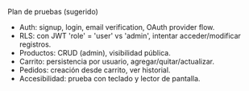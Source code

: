 Plan de pruebas (sugerido)
- Auth: signup, login, email verification, OAuth provider flow.
- RLS: con JWT 'role' = 'user' vs 'admin', intentar acceder/modificar registros.
- Productos: CRUD (admin), visibilidad pública.
- Carrito: persistencia por usuario, agregar/quitar/actualizar.
- Pedidos: creación desde carrito, ver historial.
- Accesibilidad: prueba con teclado y lector de pantalla.
